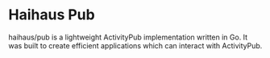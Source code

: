 # Haihaus Pub

haihaus/pub is a lightweight ActivityPub implementation written in Go.  It was
built to create efficient applications which can interact with ActivityPub.  



